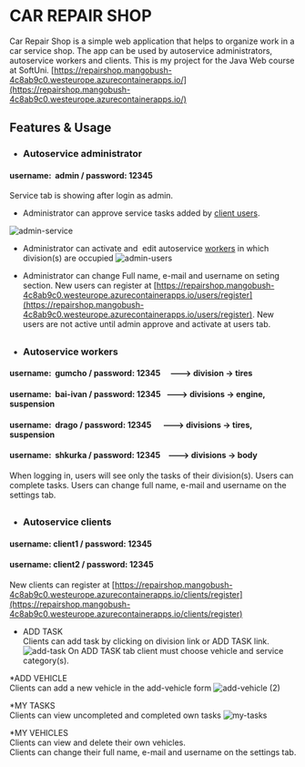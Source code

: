 # CAR REPAIR SHOP

Car Repair Shop is a simple web application that helps to organize work in a car service shop. The app can be used by autoservice administrators, autoservice workers and clients. This is my project for the Java Web course at SoftUni.
[https://repairshop.mangobush-4c8ab9c0.westeurope.azurecontainerapps.io/](https://repairshop.mangobush-4c8ab9c0.westeurope.azurecontainerapps.io/)

## Features & Usage
* ### Autoservice administrator
#### username:  admin / password: 12345

Service tab is showing after login as admin.
* Administrator can approve service tasks added by [client users](#autoservice-workers).

![admin-service](https://github.com/PavPetrov/SoftUni_Java_Web_Sep23/assets/102189350/c6e1be86-583b-4cb7-955b-7202a6e6fc70)

* Administrator can activate and  edit autoservice [workers](#autoservice-workers) in which division(s) are occupied
![admin-users](https://github.com/PavPetrov/SoftUni_Java_Web_Sep23/assets/102189350/5ddd62ff-ffac-44e8-ac89-a1c70ba4118c)

* Administrator can change Full name, e-mail and username on seting section.
New users can register at [https://repairshop.mangobush-4c8ab9c0.westeurope.azurecontainerapps.io/users/register](https://repairshop.mangobush-4c8ab9c0.westeurope.azurecontainerapps.io/users/register).
New users are not active until admin approve and activate at users tab.

##
* ### Autoservice workers
#### username:  gumcho / password: 12345     ---> division -> tires
#### username:  bai-ivan / password: 12345   ---> divisions -> engine, suspension
#### username:  drago / password: 12345      ---> divisions -> tires, suspension
#### username:  shkurka / password: 12345    ---> divisions -> body

When logging in, users will see only the tasks of their division(s).
Users can complete tasks.
Users can change full name, e-mail and username on the settings tab.

##
* ### Autoservice clients
#### username:  client1 / password: 12345    
#### username:  client2 / password: 12345 

New clients can register at [https://repairshop.mangobush-4c8ab9c0.westeurope.azurecontainerapps.io/clients/register](https://repairshop.mangobush-4c8ab9c0.westeurope.azurecontainerapps.io/clients/register)

* ADD TASK  
Clients can add task by clicking on division link or ADD TASK link.
![add-task](https://github.com/PavPetrov/SoftUni_Java_Web_Sep23/assets/102189350/d27f1f5f-ef4f-4c20-bd2b-1873eaabcc16)
On ADD TASK tab client must choose vehicle and service category(s).
  
*ADD VEHICLE  
Clients can add a new vehicle in the add-vehicle form
![add-vehicle (2)](https://github.com/PavPetrov/SoftUni_Java_Web_Sep23/assets/102189350/76e07bfa-840d-465c-b1b0-1dbc59db3945)

*MY TASKS  
Clients can view uncompleted and completed own tasks
![my-tasks](https://github.com/PavPetrov/SoftUni_Java_Web_Sep23/assets/102189350/ba3bc14b-80e0-4729-a3c0-9a16e41718fc)

*MY VEHICLES  
Clients can view and delete their own vehicles.  
Clients can change  their full name, e-mail and username on the settings tab.  

